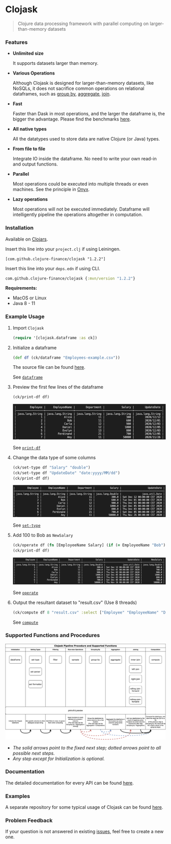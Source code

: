 # Clojask
> Clojure data processing framework with parallel computing on larger-than-memory datasets

### Features

- **Unlimited size**

  It supports datasets larger than memory.

- **Various Operations**

  Although Clojask is designed for larger-than-memory datasets, like NoSQLs, it does not sacrifice common operations on relational dataframes, such as [group by](https://clojure-finance.github.io/clojask-website/posts-output/API/#group-by), [aggregate](https://clojure-finance.github.io/clojask-website/posts-output/API/#aggregate), [join](https://clojure-finance.github.io/clojask-website/posts-output/API/#inner-join--left-join--right-join).

- **Fast**

  Faster than Dask in most operations, and the larger the dataframe is, the bigger the advantage. Please find the benchmarks [here](https://clojure-finance.github.io/clojask-website/pages-output/about/#benchmarks).

- **All native types**

  All the datatypes used to store data are native Clojure (or Java) types.

- **From file to file**

  Integrate IO inside the dataframe. No need to write your own read-in and output functions.

- **Parallel**

  Most operations could be executed into multiple threads or even machines. See the principle in [Onyx](http://www.onyxplatform.org/).

- **Lazy operations**

  Most operations will not be executed immediately. Dataframe will intelligently pipeline the operations altogether in computation.

### Installation

Available on [Clojars](https://clojars.org/com.github.clojure-finance/clojask). 

Insert this line into your `project.clj` if using Leiningen.

```
[com.github.clojure-finance/clojask "1.2.2"]
```

Insert this line into your `deps.edn` if using CLI.

```clojure
com.github.clojure-finance/clojask {:mvn/version "1.2.2"}
```

**Requirements:**

- MacOS or Linux
- Java 8 - 11

### Example Usage

1. Import `Clojask`

   ```clojure
   (require '[clojask.dataframe :as ck])
   ```

2. Initialize a dataframe

   ```clojure
   (def df (ck/dataframe "Employees-example.csv"))
   ```

   The source file can be found [here](https://github.com/clojure-finance/clojask/blob/1.x.x/test/clojask/Employees-example.csv).

   See [`dataframe`](https://clojure-finance.github.io/clojask-website/posts-output/API/#dataframe)

3. Preview the first few lines of the dataframe

   ```clojure
   (ck/print-df df)
   ```

   ![image-20220405210757274](docs/img/image-20220405210757274.png)

   See [`print-df`](https://clojure-finance.github.io/clojask-website/posts-output/API/#print-df)

4. Change the data type of some columns

   ```clojure
   (ck/set-type df "Salary" "double")
   (ck/set-type df "UpdateDate" "date:yyyy/MM/dd")
   (ck/print-df df)
   ```

   ![image-20220405210826777](docs/img/image-20220405210826777.png)

   See [`set-type`](https://clojure-finance.github.io/clojask-website/posts-output/API/#set-type)

5. Add 100 to Bob as `NewSalary`

   ```clojure
   (ck/operate df (fn [EmployeeName Salary] (if (= EmployeeName "Bob") (+ Salary 100) Salary)) ["EmployeeName" "Salary"] "NewSalary")
   (ck/print-df df)
   ```

   ![image-20220405211348723](docs/img/image-20220405211348723.png)

   See [`operate`](https://clojure-finance.github.io/clojask-website/posts-output/API/#operate-in-place-modification)

6. Output the resultant dataset to "result.csv" (Use 8 threads)

   ```clojure
   (ck/compute df 8 "result.csv" :select ["Employee" "EmployeeName" "Department" "NewSalary" "UpdateDate"])
   ```

   See [`compute`](https://clojure-finance.github.io/clojask-website/posts-output/API/#compute)

### Supported Functions and Procedures

![clojask functions](docs/clojask_functions.png)

- *The solid arrows point to the fixed next step; dotted arrows point to all possible next steps.*
- *Any step except for Initialization is optional.*

### Documentation

The detailed documentation for every API can be found [here](https://clojure-finance.github.io/clojask-website/posts-output/API/).

### Examples

A separate repository for some typical usage of Clojask can be found [here](https://github.com/clojure-finance/clojask-examples).

### Problem Feedback

If your question is not answered in existing [issues](https://github.com/clojure-finance/clojask/issues), feel free to create a new one.
